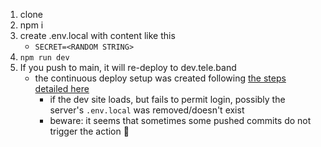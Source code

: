 1. clone
1. npm i
1. create .env.local with content like this
    - `SECRET=<RANDOM STRING>`
1. `npm run dev`
1. If you push to main, it will re-deploy to dev.tele.band
    * the continuous deploy setup was created following [the steps detailed here](https://itnext.io/deploy-next-js-apps-using-github-actions-6322261757bc)
        * if the dev site loads, but fails to permit login, possibly the server's `.env.local` was removed/doesn't exist
        * beware: it seems that sometimes some pushed commits do not trigger the action 🤷
